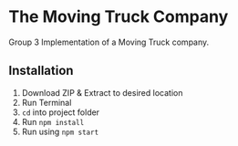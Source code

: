 # The Moving Truck Company

Group 3 Implementation of a Moving Truck company.

## Installation

1. Download ZIP & Extract to desired location 
2. Run Terminal
3. `cd` into project folder
4. Run `npm install`
5. Run using `npm start`
